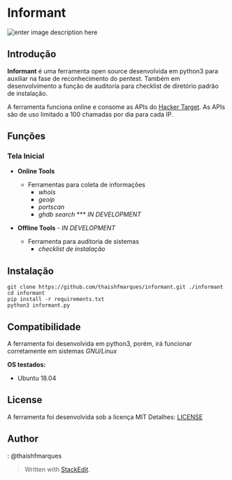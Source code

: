 ﻿# Informant

![enter image description here](https://lh3.googleusercontent.com/SrjQSw5ODItBgAylNuAlQo54Q2vT5DPhclMIbKmZfnbPIyJQ41MZ6TNaVO9R4RQFtXckiuTv0GGQ6C4Mhj8tdN2FzaEXhTHv_YNFlljtFJ-TmCTMnYJW1tIy_1QwQMroJnYRCbKUGfAzaC7ZHgPueDxxy0l43BfrgwcH8NWYRLt_6GJnCF4DJu19HpkTvEoGqPhfWBO1CCYTFXrDshx--oFCnRMrvgSd4igO1eAOmiOpprj5q9n4XNrYR_9JXEdIx-Qe7pmSv0gh7Hw_n-eaKXpq9DuWGfgzWifE03cnQY6hjjGomQV324GqNlGZNsVnS628Au-hgRpBoTaCMnRal7mCpByGIVPbeEekNOIXX5dqJCZCZuGUz5EmRQJZoPI-XLFHmLu4YAwm33Q1J4o_FStAM0IMd6kHF06KeMTBYb1gE0yY7JYtkqF4BUvUekRIyWzIU7LkL7s4eLANoW8ONTJ9kiiNI60MoWJTuY5svUwpQPT1nXAzHgOVqzs3J5wU41yLzlKO1r8CED4n77lIBYo29B4d4VITBX0xB2-Mmh9x6JUxnEQsB0pLW-M7366xeJ8t9H46NRwLXOmAKVaPrtmaxHmHpa1du3alIgzkWt61guxLXBiJCMii74AF5zNKIw2LZyvGKp1bvSIfvHUiOBz6Eoj2pZPyszFsODP4kMJcCsggPiHKRGwr0ZvuJPZkuXZDhk9LYtywYQx9enfraKyeKg=w480-h280-no)

## Introdução


**Informant** é uma ferramenta open source desenvolvida em python3 
para  auxiliar na fase de reconhecimento do pentest.
Também em desenvolvimento a função de auditoria para checklist de diretório padrão de instalação.

A ferramenta funciona online e consome as APIs do [Hacker Target](https://hackertarget.com/).
As APIs são de uso limitado a 100 chamadas por dia para cada IP.

## Funções

### Tela Inicial
- **Online Tools**
	* Ferramentas para coleta de informações
		+ _whois_
		+ _geoip_
		+ _portscan_
		+ _ghdb search_ *** _IN DEVELOPMENT_
	
- **Offline Tools** - _IN DEVELOPMENT_ 
	* Ferramenta para auditoria de sistemas
		+ _checklist de instalação_

## Instalação
```
git clone https://github.com/thaishfmarques/informant.git ./informant
cd informant
pip install -r requirements.txt
python3 informant.py
```

## Compatibilidade

A ferramenta foi desenvolvida em python3, porém, irá funcionar corretamente em sistemas *GNU/Linux*

**OS testados:**
* Ubuntu 18.04

## License
A ferramenta foi desenvolvida sob a licença MIT 
Detalhes: [LICENSE](https://github.com/thaishfmarques/informant/blob/master/LICENSE)

## Author
: @thaishfmarques
> Written with [StackEdit](https://stackedit.io/).

